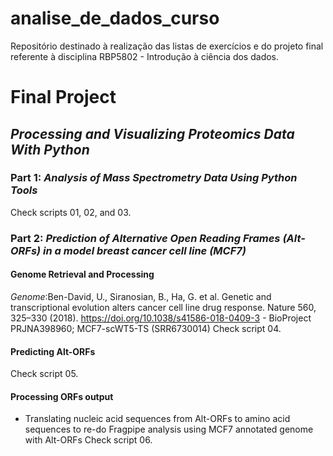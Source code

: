 # analise_de_dados_curso
Repositório destinado à realização das listas de exercícios e do projeto final referente à disciplina RBP5802 - Introdução à ciência dos dados.


# Final Project 
## *Processing and Visualizing Proteomics Data With Python*

### Part 1: *Analysis of Mass Spectrometry Data Using Python Tools*
Check scripts 01, 02, and 03. 

### Part 2: *Prediction of Alternative Open Reading Frames (Alt-ORFs) in a model breast cancer cell line (MCF7)*
#### Genome Retrieval and Processing
*Genome*:Ben-David, U., Siranosian, B., Ha, G. et al. Genetic and transcriptional evolution alters cancer cell line drug response. Nature 560, 325–330 (2018). https://doi.org/10.1038/s41586-018-0409-3 - BioProject PRJNA398960; MCF7-scWT5-TS (SRR6730014)
Check script 04.

#### Predicting Alt-ORFs 
Check script 05.

#### Processing ORFs output 
- Translating nucleic acid sequences from Alt-ORFs to amino acid sequences to re-do Fragpipe analysis using MCF7 annotated genome with Alt-ORFs
Check script 06. 
